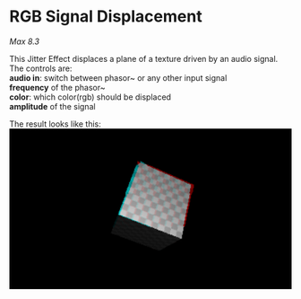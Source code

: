 # RGB Signal Displacement

*Max 8.3*

This Jitter Effect displaces a plane of a texture driven by an audio signal.<br/> 
The controls are:<br/>
**audio in**: switch between phasor~ or any other input signal<br/>
**frequency** of the phasor~<br/>
**color**: which color(rgb) should be displaced<br/>
**amplitude** of the signal<br/>

The result looks like this:<br/>
![Resulting image](/picture/RGB-Signal-Displacement.png)